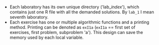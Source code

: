 - Each laboratory has its own unique directory ('lab_*index*'), which contains just one R file with all the demanded solutions. By `lab_1` I mean seventh laboratory.
- Each exercise has one or multiple algorithmic functions and a printing method. Printing can be denoted as `exI1a` (`exI1a` == first set of exercises, first problem, subproblem 'a'). This design can save the memory used by each local variable. 
